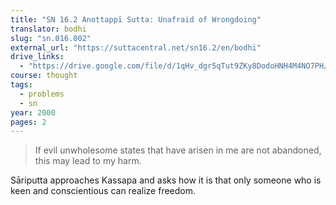 ```yaml
---
title: "SN 16.2 Anottappī Sutta: Unafraid of Wrongdoing"
translator: bodhi
slug: "sn.016.002"
external_url: "https://suttacentral.net/sn16.2/en/bodhi"
drive_links:
  - "https://drive.google.com/file/d/1qHv_dgr5qTut9ZKy8DodoHNH4M4NO7PH/view?usp=drivesdk"
course: thought
tags:
  - problems
  - sn
year: 2000
pages: 2
---
```


> If evil unwholesome states that have arisen in me are not abandoned, this may lead to my harm.

Sāriputta approaches Kassapa and asks how it is that only someone who is keen and conscientious can realize freedom.
